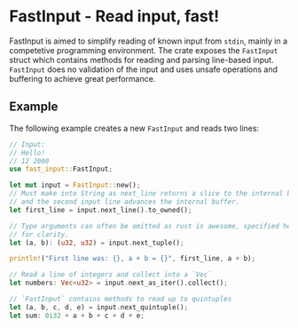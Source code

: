 # FastInput - Read input, fast!

FastInput is aimed to simplify reading of known input from `stdin`,
mainly in a competetive programming environment. The crate exposes
the `FastInput` struct which contains methods for reading and parsing
line-based input. `FastInput` does no validation of the input and
uses unsafe operations and buffering to achieve great performance.

## Example

The following example creates a new `FastInput` and reads two lines:

```rust
// Input:
// Hello!
// 12 2000
use fast_input::FastInput;

let mut input = FastInput::new();
// Must make into String as next_line returns a slice to the internal buffer
// and the second input line advances the internal buffer.
let first_line = input.next_line().to_owned();

// Type arguments can often be omitted as rust is awesome, specified here
// for clarity.
let (a, b): (u32, u32) = input.next_tuple();

println!("First line was: {}, a + b = {}", first_line, a + b);

// Read a line of integers and collect into a `Vec`
let numbers: Vec<u32> = input.next_as_iter().collect();

// `FastInput` contains methods to read up to quintuples
let (a, b, c, d, e) = input.next_quintuple();
let sum: 0i32 + a + b + c + d + e;
```

